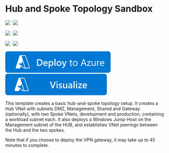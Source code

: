 # Hub and Spoke Topology Sandbox

<IMG SRC="https://azurequickstartsservice.blob.core.windows.net/badges/101-hub-and-spoke-sandbox/PublicLastTestDate.svg" />&nbsp;
<IMG SRC="https://azurequickstartsservice.blob.core.windows.net/badges/101-hub-and-spoke-sandbox/PublicDeployment.svg" />&nbsp;

<IMG SRC="https://azurequickstartsservice.blob.core.windows.net/badges/101-hub-and-spoke-sandbox/FairfaxLastTestDate.svg" />&nbsp;
<IMG SRC="https://azurequickstartsservice.blob.core.windows.net/badges/101-hub-and-spoke-sandbox/FairfaxDeployment.svg" />&nbsp;

<IMG SRC="https://azurequickstartsservice.blob.core.windows.net/badges/101-hub-and-spoke-sandbox/BestPracticeResult.svg" />&nbsp;
<IMG SRC="https://azurequickstartsservice.blob.core.windows.net/badges/101-hub-and-spoke-sandbox/CredScanResult.svg" />&nbsp;

<a href="https://portal.azure.com/#create/Microsoft.Template/uri/https%3A%2F%2Fraw.githubusercontent.com%2FAzure%2Fazure-quickstart-templates%2Fmaster%2F101-hub-and-spoke-sandbox%2Fazuredeploy.json" target="_blank">
    <img src="https://raw.githubusercontent.com/Azure/azure-quickstart-templates/master/1-CONTRIBUTION-GUIDE/images/deploytoazure.svg"/>
</a>
<a href="http://armviz.io/#/?load=https%3A%2F%2Fraw.githubusercontent.com%2FAzure%2Fazure-quickstart-templates%2Fmaster%2F101-hub-and-spoke-sandbox%2Fazuredeploy.json" target="_blank">
    <img src="https://raw.githubusercontent.com/Azure/azure-quickstart-templates/master/1-CONTRIBUTION-GUIDE/images/visualizebutton.svg"/>
</a>

This template creates a basic hub-and-spoke topology setup. It creates a Hub VNet with subnets DMZ, Management, Shared and Gateway (optionally), with two Spoke VNets, development and production, containing a workload subnet each. It also deploys a Windows Jump-Host on the Management subnet of the HUB, and establishes VNet peerings between the Hub and the two spokes. 

Note that if you choose to deploy the VPN gateway, it may take up to 45 minutes to complete.

